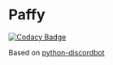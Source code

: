 # Paffy

[![Codacy Badge](https://api.codacy.com/project/badge/Grade/d15ce71f5e704f0ca5b8dc74719977ef)](https://app.codacy.com/gh/SHI3DO/Paffy?utm_source=github.com&utm_medium=referral&utm_content=SHI3DO/Paffy&utm_campaign=Badge_Grade_Settings)

Based on [python-discordbot](https://github.com/SHI3DO/python-discordbot)
